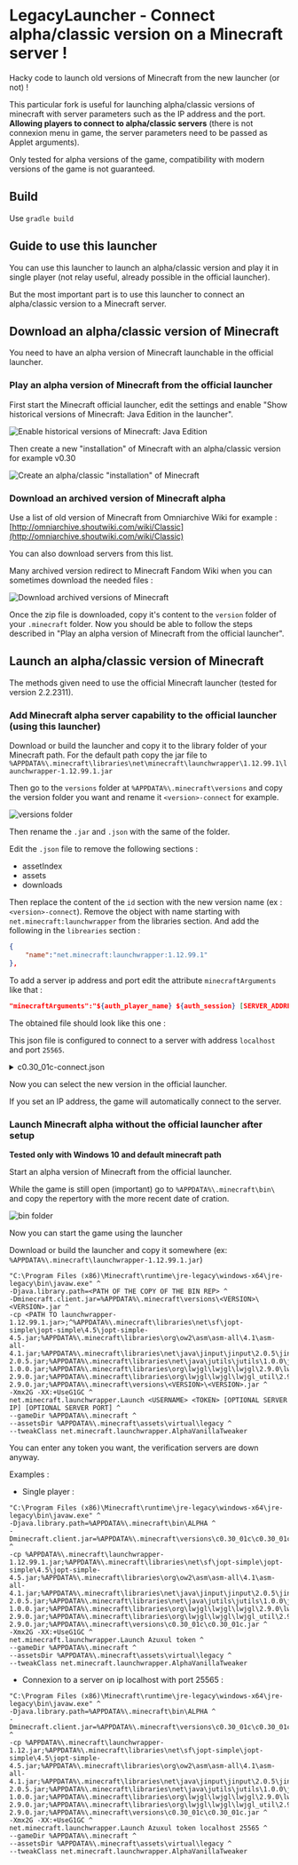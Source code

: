 # LegacyLauncher - Connect alpha/classic version on a Minecraft server !
Hacky code to launch old versions of Minecraft from the new launcher (or not) !

This particular fork is useful for launching alpha/classic versions of minecraft with server parameters such as the IP address and the port. <b>Allowing players to connect to alpha/classic servers</b> (there is not connexion menu in game, the server parameters need to be passed as Applet arguments).

Only tested for alpha versions of the game, compatibility with modern versions of the game is not guaranteed.

## Build

Use
`gradle build`

## Guide to use this launcher

You can use this launcher to launch an alpha/classic version and play it in single player (not relay useful, already possible in the official launcher).

But the most important part is to use this launcher to connect an alpha/classic version to a Minecraft server.

## Download an alpha/classic version of Minecraft
You need to have an alpha version of Minecraft launchable in the official launcher.

### Play an alpha version of Minecraft from the official launcher

First start the Minecraft official launcher, edit the settings and enable "Show historical versions of Minecraft: Java Edition in the launcher".

![Enable historical versions of Minecraft: Java Edition ](https://user-images.githubusercontent.com/11092555/112204599-21d87300-8c14-11eb-9ad0-221c60733c82.png)

Then create a new "installation" of Minecraft with an alpha/classic version for example v0.30

![Create an alpha/classic "installation" of Minecraft](https://user-images.githubusercontent.com/11092555/112204773-59dfb600-8c14-11eb-8b10-0ed08067bb99.png)



### Download an archived version of Minecraft alpha

Use a list of old version of Minecraft from Omniarchive Wiki for example :
[http://omniarchive.shoutwiki.com/wiki/Classic](http://omniarchive.shoutwiki.com/wiki/Classic)

You can also download servers from this list.

Many archived version redirect to Minecraft Fandom Wiki when you can sometimes download the needed files :

![Download archived versions of Minecraft](https://user-images.githubusercontent.com/11092555/112205166-d377a400-8c14-11eb-96f3-0eae909db50b.png)


Once the zip file is downloaded, copy it's content to the `version` folder of your `.minecraft` folder.
Now you should be able to follow the steps described in "Play an alpha version of Minecraft from the official launcher".

## Launch an alpha/classic version of Minecraft

The methods given need to use the official Minecraft launcher (tested for version 2.2.2311).

### Add Minecraft alpha server capability to the official launcher (using this launcher)

Download or build the launcher and copy it to the library folder of your Minecraft path. For the default path copy the jar file to
`%APPDATA%\.minecraft\libraries\net\minecraft\launchwrapper\1.12.99.1\launchwrapper-1.12.99.1.jar`

Then go to the `versions` folder at `%APPDATA%\.minecraft\versions` and copy the version folder you want and rename it `<version>-connect` for example.

![versions folder](https://user-images.githubusercontent.com/11092555/112206248-fe162c80-8c15-11eb-89d0-4cbc8fde7cdf.png)


Then rename the `.jar` and `.json` with the same of the folder.

Edit the `.json` file to remove the following sections :
- assetIndex
- assets
- downloads

Then replace the content of the `id` section with the new version name (ex : `<version>-connect`).
Remove the object with name starting with `net.minecraft:launchwrapper` from the libraries section.
And add the following in the `librearies` section :
```json
{
    "name":"net.minecraft:launchwrapper:1.12.99.1"
},
```

To add a server ip address and port edit the attribute `minecraftArguments` like that :
```json
"minecraftArguments":"${auth_player_name} ${auth_session} [SERVER_ADDRESS] [SERVER_PORT] --gameDir ${game_directory} --assetsDir ${game_assets} --tweakClass net.minecraft.launchwrapper.AlphaVanillaTweaker"
```

The obtained file should look like this one :

This json file is configured to connect to a server with address `localhost` and port `25565`.

<details>
  <summary>c0.30_01c-connect.json</summary>


  ```json
  {
  "id":"c0.30_01c-connect",
  "libraries":[
    {
      "name":"net.minecraft:launchwrapper:1.12.99.1"
    },
    {
      "downloads":{
        "artifact":{
          "path":"net/sf/jopt-simple/jopt-simple/4.5/jopt-simple-4.5.jar",
          "sha1":"6065cc95c661255349c1d0756657be17c29a4fd3",
          "size":61311,
          "url":"https://libraries.minecraft.net/net/sf/jopt-simple/jopt-simple/4.5/jopt-simple-4.5.jar"
        }
      },
      "name":"net.sf.jopt-simple:jopt-simple:4.5"
    },
    {
      "downloads":{
        "artifact":{
          "path":"org/ow2/asm/asm-all/4.1/asm-all-4.1.jar",
          "sha1":"054986e962b88d8660ae4566475658469595ef58",
          "size":214592,
          "url":"https://libraries.minecraft.net/org/ow2/asm/asm-all/4.1/asm-all-4.1.jar"
        }
      },
      "name":"org.ow2.asm:asm-all:4.1"
    },
    {
      "downloads":{
        "artifact":{
          "path":"net/java/jinput/jinput/2.0.5/jinput-2.0.5.jar",
          "sha1":"39c7796b469a600f72380316f6b1f11db6c2c7c4",
          "size":208338,
          "url":"https://libraries.minecraft.net/net/java/jinput/jinput/2.0.5/jinput-2.0.5.jar"
        }
      },
      "name":"net.java.jinput:jinput:2.0.5"
    },
    {
      "downloads":{
        "artifact":{
          "path":"net/java/jutils/jutils/1.0.0/jutils-1.0.0.jar",
          "sha1":"e12fe1fda814bd348c1579329c86943d2cd3c6a6",
          "size":7508,
          "url":"https://libraries.minecraft.net/net/java/jutils/jutils/1.0.0/jutils-1.0.0.jar"
        }
      },
      "name":"net.java.jutils:jutils:1.0.0"
    },
    {
      "downloads":{
        "artifact":{
          "path":"org/lwjgl/lwjgl/lwjgl/2.9.0/lwjgl-2.9.0.jar",
          "sha1":"5654d06e61a1bba7ae1e7f5233e1106be64c91cd",
          "size":994633,
          "url":"https://libraries.minecraft.net/org/lwjgl/lwjgl/lwjgl/2.9.0/lwjgl-2.9.0.jar"
        }
      },
      "name":"org.lwjgl.lwjgl:lwjgl:2.9.0",
      "rules":[
        {
          "action":"allow"
        },
        {
          "action":"disallow",
          "os":{
            "name":"osx",
            "version":"^10\\.5\\.\\d$"
          }
        }
      ]
    },
    {
      "downloads":{
        "artifact":{
          "path":"org/lwjgl/lwjgl/lwjgl_util/2.9.0/lwjgl_util-2.9.0.jar",
          "sha1":"a778846b64008fc7f48ead2377f034e547991699",
          "size":173360,
          "url":"https://libraries.minecraft.net/org/lwjgl/lwjgl/lwjgl_util/2.9.0/lwjgl_util-2.9.0.jar"
        }
      },
      "name":"org.lwjgl.lwjgl:lwjgl_util:2.9.0",
      "rules":[
        {
          "action":"allow"
        },
        {
          "action":"disallow",
          "os":{
            "name":"osx",
            "version":"^10\\.5\\.\\d$"
          }
        }
      ]
    },
    {
      "downloads":{
        "classifiers":{
          "natives-linux":{
            "path":"org/lwjgl/lwjgl/lwjgl-platform/2.9.0/lwjgl-platform-2.9.0-natives-linux.jar",
            "sha1":"2ba5dcb11048147f1a74eff2deb192c001321f77",
            "size":569061,
            "url":"https://libraries.minecraft.net/org/lwjgl/lwjgl/lwjgl-platform/2.9.0/lwjgl-platform-2.9.0-natives-linux.jar"
          },
          "natives-osx":{
            "path":"org/lwjgl/lwjgl/lwjgl-platform/2.9.0/lwjgl-platform-2.9.0-natives-osx.jar",
            "sha1":"6621b382cb14cc409b041d8d72829156a87c31aa",
            "size":518924,
            "url":"https://libraries.minecraft.net/org/lwjgl/lwjgl/lwjgl-platform/2.9.0/lwjgl-platform-2.9.0-natives-osx.jar"
          },
          "natives-windows":{
            "path":"org/lwjgl/lwjgl/lwjgl-platform/2.9.0/lwjgl-platform-2.9.0-natives-windows.jar",
            "sha1":"3f11873dc8e84c854ec7c5a8fd2e869f8aaef764",
            "size":609967,
            "url":"https://libraries.minecraft.net/org/lwjgl/lwjgl/lwjgl-platform/2.9.0/lwjgl-platform-2.9.0-natives-windows.jar"
          }
        }
      },
      "extract":{
        "exclude":[
          "META-INF/"
        ]
      },
      "name":"org.lwjgl.lwjgl:lwjgl-platform:2.9.0",
      "natives":{
        "linux":"natives-linux",
        "osx":"natives-osx",
        "windows":"natives-windows"
      },
      "rules":[
        {
          "action":"allow"
        },
        {
          "action":"disallow",
          "os":{
            "name":"osx",
            "version":"^10\\.5\\.\\d$"
          }
        }
      ]
    },
    {
      "downloads":{
        "artifact":{
          "path":"org/lwjgl/lwjgl/lwjgl/2.9.1-nightly-20130708-debug3/lwjgl-2.9.1-nightly-20130708-debug3.jar",
          "sha1":"884511652c756fac16b37236f863f346bd1ea121",
          "size":996625,
          "url":"https://libraries.minecraft.net/org/lwjgl/lwjgl/lwjgl/2.9.1-nightly-20130708-debug3/lwjgl-2.9.1-nightly-20130708-debug3.jar"
        }
      },
      "name":"org.lwjgl.lwjgl:lwjgl:2.9.1-nightly-20130708-debug3",
      "rules":[
        {
          "action":"allow",
          "os":{
            "name":"osx",
            "version":"^10\\.5\\.\\d$"
          }
        }
      ]
    },
    {
      "downloads":{
        "artifact":{
          "path":"org/lwjgl/lwjgl/lwjgl_util/2.9.1-nightly-20130708-debug3/lwjgl_util-2.9.1-nightly-20130708-debug3.jar",
          "sha1":"fb693ba4e22a85432a32e8a048893dc7a92f42ac",
          "size":173338,
          "url":"https://libraries.minecraft.net/org/lwjgl/lwjgl/lwjgl_util/2.9.1-nightly-20130708-debug3/lwjgl_util-2.9.1-nightly-20130708-debug3.jar"
        }
      },
      "name":"org.lwjgl.lwjgl:lwjgl_util:2.9.1-nightly-20130708-debug3",
      "rules":[
        {
          "action":"allow",
          "os":{
            "name":"osx",
            "version":"^10\\.5\\.\\d$"
          }
        }
      ]
    },
    {
      "downloads":{
        "classifiers":{
          "natives-osx":{
            "path":"org/lwjgl/lwjgl/lwjgl-platform/2.9.1-nightly-20130708-debug3/lwjgl-platform-2.9.1-nightly-20130708-debug3-natives-osx.jar",
            "sha1":"a9b83ad85742cad09c3574a91b0423bac3f7a0f5",
            "size":458181,
            "url":"https://libraries.minecraft.net/org/lwjgl/lwjgl/lwjgl-platform/2.9.1-nightly-20130708-debug3/lwjgl-platform-2.9.1-nightly-20130708-debug3-natives-osx.jar"
          }
        }
      },
      "extract":{
        "exclude":[
          "META-INF/"
        ]
      },
      "name":"org.lwjgl.lwjgl:lwjgl-platform:2.9.1-nightly-20130708-debug3",
      "natives":{
        "linux":"natives-linux",
        "osx":"natives-osx",
        "windows":"natives-windows"
      },
      "rules":[
        {
          "action":"allow",
          "os":{
            "name":"osx",
            "version":"^10\\.5\\.\\d$"
          }
        }
      ]
    },
    {
      "downloads":{
        "classifiers":{
          "natives-linux":{
            "path":"net/java/jinput/jinput-platform/2.0.5/jinput-platform-2.0.5-natives-linux.jar",
            "sha1":"7ff832a6eb9ab6a767f1ade2b548092d0fa64795",
            "size":10362,
            "url":"https://libraries.minecraft.net/net/java/jinput/jinput-platform/2.0.5/jinput-platform-2.0.5-natives-linux.jar"
          },
          "natives-osx":{
            "path":"net/java/jinput/jinput-platform/2.0.5/jinput-platform-2.0.5-natives-osx.jar",
            "sha1":"53f9c919f34d2ca9de8c51fc4e1e8282029a9232",
            "size":12186,
            "url":"https://libraries.minecraft.net/net/java/jinput/jinput-platform/2.0.5/jinput-platform-2.0.5-natives-osx.jar"
          },
          "natives-windows":{
            "path":"net/java/jinput/jinput-platform/2.0.5/jinput-platform-2.0.5-natives-windows.jar",
            "sha1":"385ee093e01f587f30ee1c8a2ee7d408fd732e16",
            "size":155179,
            "url":"https://libraries.minecraft.net/net/java/jinput/jinput-platform/2.0.5/jinput-platform-2.0.5-natives-windows.jar"
          }
        }
      },
      "extract":{
        "exclude":[
          "META-INF/"
        ]
      },
      "name":"net.java.jinput:jinput-platform:2.0.5",
      "natives":{
        "linux":"natives-linux",
        "osx":"natives-osx",
        "windows":"natives-windows"
      }
    },
    {
      "downloads":{
        "classifiers":{
          "natives-linux":{
            "path":"net/java/jinput/jinput-platform/2.0.5/jinput-platform-2.0.5-natives-linux.jar",
            "sha1":"7ff832a6eb9ab6a767f1ade2b548092d0fa64795",
            "size":10362,
            "url":"https://libraries.minecraft.net/net/java/jinput/jinput-platform/2.0.5/jinput-platform-2.0.5-natives-linux.jar"
          },
          "natives-osx":{
            "path":"net/java/jinput/jinput-platform/2.0.5/jinput-platform-2.0.5-natives-osx.jar",
            "sha1":"53f9c919f34d2ca9de8c51fc4e1e8282029a9232",
            "size":12186,
            "url":"https://libraries.minecraft.net/net/java/jinput/jinput-platform/2.0.5/jinput-platform-2.0.5-natives-osx.jar"
          },
          "natives-windows":{
            "path":"net/java/jinput/jinput-platform/2.0.5/jinput-platform-2.0.5-natives-windows.jar",
            "sha1":"385ee093e01f587f30ee1c8a2ee7d408fd732e16",
            "size":155179,
            "url":"https://libraries.minecraft.net/net/java/jinput/jinput-platform/2.0.5/jinput-platform-2.0.5-natives-windows.jar"
          }
        }
      },
      "extract":{
        "exclude":[
          "META-INF/"
        ]
      },
      "name":"net.java.jinput:jinput-platform:2.0.5",
      "natives":{
        "linux":"natives-linux",
        "osx":"natives-osx",
        "windows":"natives-windows"
      }
    }
  ],
  "mainClass":"net.minecraft.launchwrapper.Launch",
  "minecraftArguments":"${auth_player_name} ${auth_session} localhost 25565 --gameDir ${game_directory} --assetsDir ${game_assets} --tweakClass net.minecraft.launchwrapper.AlphaVanillaTweaker",
  "minimumLauncherVersion":7,
  "releaseTime":"2009-12-21T22:00:00+00:00",
  "time":"2009-12-21T22:00:00+00:00",
  "type":"old_alpha"
}
  ```

</details>

Now you can select the new version in the official launcher.

If you set an IP address, the game will automatically connect to the server.

### Launch Minecraft alpha without the official launcher after setup

<b>Tested only with Windows 10 and default minecraft path</b>

Start an alpha version of Minecraft from the official launcher.

While the game is still open (important) go to `%APPDATA%\.minecraft\bin\` and copy the repertory with the more recent date of cration.

![bin folder](https://user-images.githubusercontent.com/11092555/112206346-1b4afb00-8c16-11eb-949d-3a59b38c3918.png)


Now you can start the game using the launcher

Download or build the launcher and copy it somewhere (ex: `%APPDATA%\.minecraft\launchwrapper-1.12.99.1.jar`)

```shell
"C:\Program Files (x86)\Minecraft\runtime\jre-legacy\windows-x64\jre-legacy\bin\javaw.exe" ^
-Djava.library.path=<PATH OF THE COPY OF THE BIN REP> ^
-Dminecraft.client.jar=%APPDATA%\.minecraft\versions\<VERSION>\<VERSION>.jar ^
-cp <PATH TO launchwrapper-1.12.99.1.jar>;^%APPDATA%\.minecraft\libraries\net\sf\jopt-simple\jopt-simple\4.5\jopt-simple-4.5.jar;%APPDATA%\.minecraft\libraries\org\ow2\asm\asm-all\4.1\asm-all-4.1.jar;%APPDATA%\.minecraft\libraries\net\java\jinput\jinput\2.0.5\jinput-2.0.5.jar;%APPDATA%\.minecraft\libraries\net\java\jutils\jutils\1.0.0\jutils-1.0.0.jar;%APPDATA%\.minecraft\libraries\org\lwjgl\lwjgl\lwjgl\2.9.0\lwjgl-2.9.0.jar;%APPDATA%\.minecraft\libraries\org\lwjgl\lwjgl\lwjgl_util\2.9.0\lwjgl_util-2.9.0.jar;%APPDATA%\.minecraft\versions\<VERSION>\<VERSION>.jar ^
-Xmx2G -XX:+UseG1GC ^
net.minecraft.launchwrapper.Launch <USERNAME> <TOKEN> [OPTIONAL SERVER IP] [OPTIONAL SERVER PORT] ^
--gameDir %APPDATA%\.minecraft ^
--assetsDir %APPDATA%\.minecraft\assets\virtual\legacy ^
--tweakClass net.minecraft.launchwrapper.AlphaVanillaTweaker
```

You can enter any token you want, the verification servers are down anyway.

Examples :

- Single player :

```shell
"C:\Program Files (x86)\Minecraft\runtime\jre-legacy\windows-x64\jre-legacy\bin\javaw.exe" ^
-Djava.library.path=%APPDATA%\.minecraft\bin\ALPHA ^
-Dminecraft.client.jar=%APPDATA%\.minecraft\versions\c0.30_01c\c0.30_01c.jar ^
-cp %APPDATA%\.minecraft\launchwrapper-1.12.99.1.jar;%APPDATA%\.minecraft\libraries\net\sf\jopt-simple\jopt-simple\4.5\jopt-simple-4.5.jar;%APPDATA%\.minecraft\libraries\org\ow2\asm\asm-all\4.1\asm-all-4.1.jar;%APPDATA%\.minecraft\libraries\net\java\jinput\jinput\2.0.5\jinput-2.0.5.jar;%APPDATA%\.minecraft\libraries\net\java\jutils\jutils\1.0.0\jutils-1.0.0.jar;%APPDATA%\.minecraft\libraries\org\lwjgl\lwjgl\lwjgl\2.9.0\lwjgl-2.9.0.jar;%APPDATA%\.minecraft\libraries\org\lwjgl\lwjgl\lwjgl_util\2.9.0\lwjgl_util-2.9.0.jar;%APPDATA%\.minecraft\versions\c0.30_01c\c0.30_01c.jar ^
-Xmx2G -XX:+UseG1GC ^
net.minecraft.launchwrapper.Launch Azuxul token ^
--gameDir %APPDATA%\.minecraft ^
--assetsDir %APPDATA%\.minecraft\assets\virtual\legacy ^
--tweakClass net.minecraft.launchwrapper.AlphaVanillaTweaker
```

- Connexion to a server on ip localhost with port 25565 :

```shell
"C:\Program Files (x86)\Minecraft\runtime\jre-legacy\windows-x64\jre-legacy\bin\javaw.exe" ^
-Djava.library.path=%APPDATA%\.minecraft\bin\ALPHA ^
-Dminecraft.client.jar=%APPDATA%\.minecraft\versions\c0.30_01c\c0.30_01c.jar ^
-cp %APPDATA%\.minecraft\launchwrapper-1.12.jar;%APPDATA%\.minecraft\libraries\net\sf\jopt-simple\jopt-simple\4.5\jopt-simple-4.5.jar;%APPDATA%\.minecraft\libraries\org\ow2\asm\asm-all\4.1\asm-all-4.1.jar;%APPDATA%\.minecraft\libraries\net\java\jinput\jinput\2.0.5\jinput-2.0.5.jar;%APPDATA%\.minecraft\libraries\net\java\jutils\jutils\1.0.0\jutils-1.0.0.jar;%APPDATA%\.minecraft\libraries\org\lwjgl\lwjgl\lwjgl\2.9.0\lwjgl-2.9.0.jar;%APPDATA%\.minecraft\libraries\org\lwjgl\lwjgl\lwjgl_util\2.9.0\lwjgl_util-2.9.0.jar;%APPDATA%\.minecraft\versions\c0.30_01c\c0.30_01c.jar ^
-Xmx2G -XX:+UseG1GC ^
net.minecraft.launchwrapper.Launch Azuxul token localhost 25565 ^
--gameDir %APPDATA%\.minecraft ^
--assetsDir %APPDATA%\.minecraft\assets\virtual\legacy ^
--tweakClass net.minecraft.launchwrapper.AlphaVanillaTweaker
```

